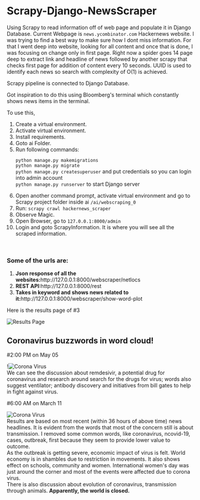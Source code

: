 # Scrapy-Django-NewsScraper
Using Scrapy to read information off of web page and populate it in Django Database. Current Webpage is `news.ycombinator.com` Hackernews website. I was trying to find a best way to make sure how I dont miss information. For that I went deep into website, looking for all content and once that is done, I was focusing on change only in first page. Right now a spider goes 14 page deep to extract link and headline of news followed by another scrapy that checks first page for addition of content every 10 seconds. UUID is used to identify each news so search with complexity of O(1) is achieved.

Scrapy pipeline is connected to Django Database. 

Got inspiration to do this using Bloomberg's terminal which constantly shows news items in the terminal.

To use this,
<ol>
  <li>Create a virtual environment.</li>
  <li>Activate virtual environment.</li>
  <li>Install requirements.</li>
  <li>Goto ai Folder.</li>
  <li>Run following commands:
    <p>
      <code>python manage.py makemigrations</code> <br>
      <code>python manage.py migrate</code> <br>
      <code>python manage.py createsuperuser</code> and put credentials so you can login into admin account <br>
      <code>python manage.py runserver</code> to start Django server </p></li>
  <li>Open another command prompt, activate virtual environment and go to Scrapy project folder inside ai <code>/ai/webscraping_0</code></li>
  <li>Run: <code>scrapy crawl hackernews_scraper</code></li>
  <li>Observe Magic.</li>
  <li>Open Browser, go to <code>127.0.0.1:8000/admin</code></li>
  <li>Login and goto ScrapyInformation. It is where you will see all the scraped information.</li>
</ol>
<br>
<h3>Some of the urls are:</h3>
<ol>
  <li><b>Json response of all the websites:</b>http://127.0.0.1:8000/webscraper/netlocs</li>
  <li><b>REST API:</b>http://127.0.0.1:8000/rest</li>
  <li><b>Takes in keyword and shows news related to it:</b>http://127.0.0.1:8000/webscraper/show-word-plot</li>
</ol>
Here is the results page of #3<br>

![Results Page](https://raw.githubusercontent.com/Amitsrma/Scrapy-Django-NewsScraper/master/files/Results_page.PNG)
<br>
<h2>Coronavirus buzzwords in word cloud!</h2>
#2:00 PM on May 05

!![Corona Virus](https://raw.githubusercontent.com/Amitsrma/Scrapy-Django-NewsScraper/master/files/May%205%202020.PNG)
<br>
We can see the discussion about remdesivir, a potential drug for coronavirus and research around search for the drugs for virus; words also suggest ventilator; antibody discovery and initiatives from bill gates to help in fight against virus.

#6:00 AM on March 11

![Corona Virus](https://raw.githubusercontent.com/Amitsrma/Scrapy-Django-NewsScraper/master/files/march-11-2020.png)
<br>
Results are based on most recent (within 36 hours of above time) news headlines. It is evident from the words that most of the concern still is about transmission. I removed some common words, like coronavirus, ncovid-19, cases, outbreak, first because they seem to provide lower value to outcome.<br>
As the outbreak is getting severe, economic impact of virus is felt. World economy is in shambles due to restriction in movements. It also shows effect on schools, community and women. International women's day was just around the corner and most of the events were affected due to corona virus. <br>
There is also discussion about evolution of coronavirus, transmission through animals. <b>Apparently, the world is closed. </b>
